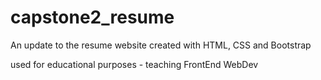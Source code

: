 # capstone2_resume
An update to the resume website created with HTML, CSS and Bootstrap 

used for educational purposes - teaching FrontEnd WebDev

